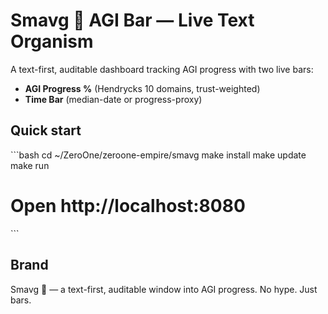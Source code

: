 # Smavg 🐲 AGI Bar — Live Text Organism

A text-first, auditable dashboard tracking AGI progress with two live bars:
- **AGI Progress %** (Hendrycks 10 domains, trust-weighted)
- **Time Bar** (median-date or progress-proxy)

## Quick start
\`\`\`bash
cd ~/ZeroOne/zeroone-empire/smavg
make install
make update
make run
# Open http://localhost:8080
\`\`\`

## Brand
Smavg 🐲 — a text-first, auditable window into AGI progress. No hype. Just bars.
